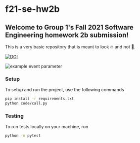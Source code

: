 # f21-se-hw2b

## Welcome to Group 1's Fall 2021 Software Engineering homework 2b submission!

This is a very basic repository that is meant to look :fire: and not :shit:.

[![DOI](https://zenodo.org/badge/DOI/10.5281/zenodo.5347735.svg)](https://doi.org/10.5281/zenodo.5347735)

![example event parameter](https://github.com/bradley-erickson/f21-se-hw2b/actions/workflows/python-package.yml/badge.svg?event=push)

### Setup

To setup and run the project, use the following commands

```bash
pip install -r requirements.txt
python code/call.py
```

### Testing

To run tests locally on your machine, run

```bash
python -m pytest
```
